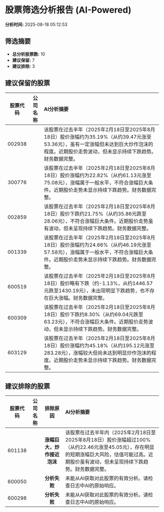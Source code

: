 # 股票筛选分析报告 (AI-Powered)

**分析时间:** 2025-08-18 05:12:53

## 筛选摘要

- **总分析股票数:** 10
- **建议保留:** 7
- **建议排除:** 3

## 建议保留的股票

| 股票代码 | 公司名称 | AI分析摘要 |
|:---:|:---:|:---|
| 002938 |  | 该股票在过去半年（2025年2月18日至2025年8月18日）股价涨幅约为35.19%（从约39.47元涨至53.36元），虽有一定涨幅但未达到巨大炒作泡沫的程度。近期股价走势波动，但未显示持续下跌趋势。财务数据完整。 |
| 300776 |  | 该股票在过去半年（2025年2月18日至2025年8月18日）股价涨幅约为22.82%（从约61.13元涨至75.08元），涨幅属于一般水平，不符合涨幅巨大条件。近期股价走势未显示持续下跌趋势。财务数据完整。 |
| 002859 |  | 该股票在过去半年（2025年2月18日至2025年8月18日）股价下跌约21.75%（从约35.86元跌至28.06元），不符合涨幅巨大条件。近期股价走势虽有波动，但未呈现持续下跌趋势。财务数据完整。 |
| 001339 |  | 该股票在过去半年（2025年2月18日至2025年8月18日）股价涨幅约为24.66%（从约46.19元涨至57.58元），涨幅属于一般水平，不符合涨幅巨大条件。近期股价走势未显示持续下跌趋势。财务数据完整。 |
| 600519 |  | 该股票在过去半年（2025年2月18日至2025年8月18日）股价略有下跌（约-1.13%，从约1446.57元跌至1430.19元），未出现明显下跌趋势，也不存在巨大涨幅。财务数据完整。 |
| 600309 |  | 该股票在过去半年（2025年2月18日至2025年8月18日）股价下跌约8.30%（从约69.04元跌至63.23元），不符合涨幅巨大条件。近期股价走势波动，但未显示持续下跌趋势。财务数据完整。 |
| 603129 |  | 该股票在过去半年（2025年2月18日至2025年8月18日）股价涨幅约为45.18%（从约195.12元涨至283.28元），涨幅较大但尚未达到明显炒作泡沫的程度。近期股价走势未显示持续下跌趋势。财务数据完整。 |

## 建议排除的股票

| 股票代码 | 公司名称 | 排除原因 | AI分析摘要 |
|:---:|:---:|:---:|:---|
| 601138 |  | **涨幅巨大，炒作接近泡沫** | 该股票在过去半年内（2025年2月18日至2025年8月18日）股价涨幅超过100%（从约22.46元涨至45.05元），存在明显的短期涨幅巨大风险，估值可能过高。近期股价虽有波动，但未呈现持续下跌趋势。财务数据完整。 |
| 600050 |  | **分析失败** | 未能从AI获取对此股票的有效分析。请检查日志中AI的原始响应。 |
| 600298 |  | **分析失败** | 未能从AI获取对此股票的有效分析。请检查日志中AI的原始响应。 |
